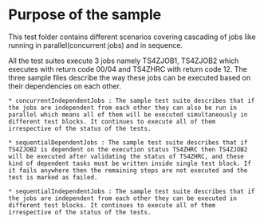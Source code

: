 # Purpose of the sample
This test folder contains different scenarios covering cascading of jobs like running in parallel(concurrent jobs) and in sequence.

All the test suites execute 3 jobs namely TS4ZJOB1, TS4ZJOB2 which executes with return code 00/04 and TS4ZHRC with return code 12. 
The three sample files describe the way these jobs can be executed based on their dependencies on each other.

    * concurrentIndependentJobs : The sample test suite describes that if the jobs are independent from each other they can also be run in parallel which means all of them will be executed simultaneously in different test blocks. It continues to execute all of them irrespective of the status of the tests.
          
    * sequentialDependentJobs : The sample test suite describes that if TS4ZJOB2 is dependent on the execution status TS4ZHRC then TS4ZJOB2 will be executed after validating the status of TS4ZHRC, and these kind of dependent tasks must be written inside single test block. If it fails anywhere then the remaining steps are not executed and the test is marked as failed.

    * sequentialIndependentJobs : The sample test suite describes that if the jobs are independent from each other they can be executed in different test blocks. It continues to execute all of them irrespective of the status of the tests.
